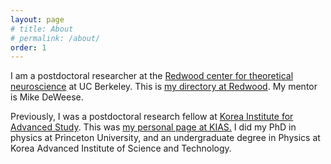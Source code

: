 ```yaml
---
layout: page
# title: About
# permalink: /about/
order: 1
---
```


I am a postdoctoral researcher at the
[Redwood center for theoretical neuroscience](http://redwood.berkeley.edu) at UC Berkeley. 
This is [my directory at Redwood](https://redwood.berkeley.edu/people/ji-hyun-bak).
My mentor is Mike DeWeese.

Previously, I was a postdoctoral research fellow at 
[Korea Institute for Advanced Study](http://www.kias.re.kr). 
This was [my personal page at KIAS.](http://newton.kias.re.kr/~jhbak)
I did my PhD in physics at Princeton University, and an undergraduate degree in Physics at Korea Advanced Institute of Science and Technology.


<!-- This is the base Jekyll theme. You can find out more info about customizing your Jekyll theme, as well as basic Jekyll usage documentation at [jekyllrb.com](https://jekyllrb.com/)

You can find the source code for Minima at GitHub:
[jekyll][jekyll-organization] /
[minima](https://github.com/jekyll/minima)

You can find the source code for Jekyll at GitHub:
[jekyll][jekyll-organization] /
[jekyll](https://github.com/jekyll/jekyll)


[jekyll-organization]: https://github.com/jekyll -->
